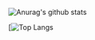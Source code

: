 
![Anurag's github stats](https://github-readme-stats.vercel.app/api?username=4philip20&show_icons=true&theme=radical)

[![Top Langs](https://github-readme-stats.vercel.app/api/top-langs/?username=4philip20&show_icons=true&theme=radical)
